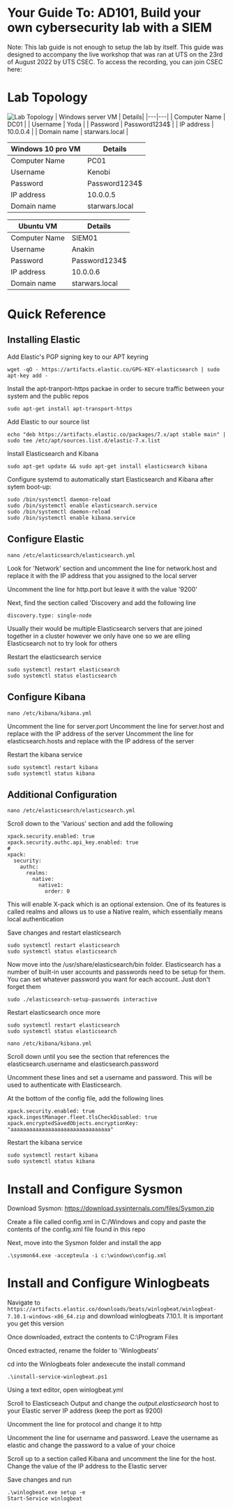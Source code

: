 # Your Guide To: AD101, Build your own cybersecurity lab with a SIEM
Note: This lab guide is not enough to setup the lab by itself. This guide was designed to accompany the live workshop that was ran at UTS on the 23rd of August 2022 by UTS CSEC. To access the recording, you can join CSEC here: <insert link>

# Lab Topology
![Lab Topology](./Images/lab_topology.png)
| Windows server VM | Details|
|---|---|
| Computer Name | DC01 |
| Username | Yoda |
| Password | Password1234$ |
| IP address | 10.0.0.4 |
| Domain name | starwars.local |

| Windows 10 pro VM | Details|
|---|---|
| Computer Name | PC01 |
| Username | Kenobi |
| Password | Password1234$ |
| IP address | 10.0.0.5 |
| Domain name | starwars.local |

| Ubuntu VM | Details|
|---|---|
| Computer Name | SIEM01 |
| Username | Anakin |
| Password | Password1234$ |
| IP address | 10.0.0.6 |
| Domain name | starwars.local |

# Quick Reference

## Installing Elastic
Add Elastic's PGP signing key to our APT keyring
```
wget -qO - https://artifacts.elastic.co/GPG-KEY-elasticsearch | sudo apt-key add -
```
Install the apt-tranport-https packae in order to secure traffic between your system and the public repos
```
sudo apt-get install apt-transport-https
```
Add Elastic to our source list
```
echo "deb https://artifacts.elastic.co/packages/7.x/apt stable main" | sudo tee /etc/apt/sources.list.d/elastic-7.x.list
```
Install Elasticsearch and Kibana
```
sudo apt-get update && sudo apt-get install elasticsearch kibana
```
Configure systemd to automatically start Elasticsearch and Kibana after sytem boot-up:
```
sudo /bin/systemctl daemon-reload
sudo /bin/systemctl enable elasticsearch.service
sudo /bin/systemctl daemon-reload
sudo /bin/systemctl enable kibana.service
```

## Configure Elastic 
```
nano /etc/elasticsearch/elasticsearch.yml
```
Look for 'Network' section and uncomment the line for network.host and replace it with the IP address that you assigned to the local server

Uncomment the line for http.port but leave it with the value '9200'

Next, find the section called 'Discovery and add the following line
```
discovery.type: single-node
```
Usually their would be multiple Elasticsearch servers that are joined together in a cluster however we only have one so we are elling Elasticsearch not to try look for others

Restart the elasticsearch service
```
sudo systemctl restart elasticsearch
sudo systemctl status elasticsearch
```

## Configure Kibana
```
nano /etc/kibana/kibana.yml
```
Uncomment the line for server.port 
Uncomment the line for server.host and replace with the IP address of the server
Uncomment the line for elasticsearch.hosts and replace with the IP address of the server

Restart the kibana service
```
sudo systemctl restart kibana
sudo systemctl status kibana
```

## Additional Configuration
```
nano /etc/elasticsearch/elasticsearch.yml
```
Scroll down to the 'Various' section and add the following
```
xpack.security.enabled: true
xpack.security.authc.api_key.enabled: true
#
xpack:
  security:
    authc:
      realms:
        native:
          native1:
            order: 0
```
This will enable X-pack which is an optional extension. One of its features is called realms and allows us to use a Native realm, which essentially means local authentication

Save changes and restart elasticsearch
```
sudo systemctl restart elasticsearch
sudo systemctl status elasticsearch
```

Now move into the /usr/share/elasticsearch/bin folder. Elasticsearch has a number of built-in user accounts and passwords need to be setup for them.  You can set whatever password you want for each account. Just don't forget them 
```
sudo ./elasticsearch-setup-passwords interactive
```
Restart elasticsearch once more
```
sudo systemctl restart elasticsearch
sudo systemctl status elasticsearch
```

```
nano /etc/kibana/kibana.yml
```
Scroll down until you see the section that references the elasticsearch.username and elasticsearch.password

Uncomment these lines and set a username and password. This will be used to authenticate with Elasticsearch.

At the bottom of the config file, add the following lines
```
xpack.security.enabled: true
xpack.ingestManager.fleet.tlsCheckDisabled: true
xpack.encryptedSavedObjects.encryptionKey: "aaaaaaaaaaaaaaaaaaaaaaaaaaaaaaaa"
```

Restart the kibana service
```
sudo systemctl restart kibana
sudo systemctl status kibana
```

# Install and Configure Sysmon
Download Sysmon: https://download.sysinternals.com/files/Sysmon.zip

Create a file called config.xml in C:/Windows and copy and paste the contents of the config.xml file found in this repo

Next, move into the Sysmon folder and install the app
```
.\sysmon64.exe -accepteula -i c:\windows\config.xml
```

# Install and Configure Winlogbeats
Navigate to ```https://artifacts.elastic.co/downloads/beats/winlogbeat/winlogbeat-7.10.1-windows-x86_64.zip``` and download winlogbeats 7.10.1. It is important you get this version

Once downloaded, extract the contents to C:\Program Files

Onced extracted, rename the folder to 'Winlogbeats'

cd into the Winlogbeats foler andexecute the install command
```
.\install-service-winlogbeat.ps1
```

Using a text editor, open winlogbeat.yml

Scroll to Elasticseach Output and change the *output.elasticsearch* host to your Elastic server IP address (keep the port as 9200)

Uncomment the line for protocol and change it to http

Uncomment the line for username and password. Leave the username as elastic and change the password to a value of your choice

Scroll up to a section called Kibana and uncomment the line for the host. Change the value of the IP address to the Elastic server

Save changes and run
```
.\winlogbeat.exe setup -e
Start-Service winlogbeat
```
